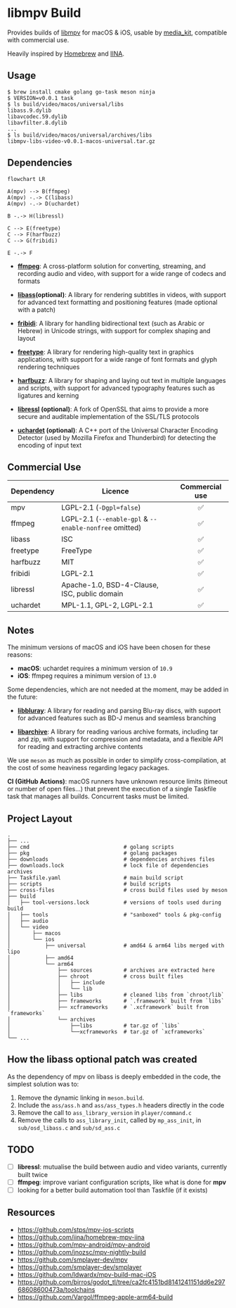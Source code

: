 # libmpv Build

Provides builds of [libmpv](https://github.com/mpv-player/mpv) for macOS & iOS,
usable by [media_kit](https://github.com/alexmercerind/media_kit), compatible
with commercial use.

Heavily inspired by [Homebrew](https://github.com/Homebrew/brew) and
[IINA](https://github.com/iina/iina).

## Usage

```shell
$ brew install cmake golang go-task meson ninja
$ VERSION=v0.0.1 task
$ ls build/video/macos/universal/libs
libass.9.dylib
libavcodec.59.dylib
libavfilter.8.dylib
...
$ ls build/video/macos/universal/archives/libs
libmpv-libs-video-v0.0.1-macos-universal.tar.gz
```

## Dependencies

```mermaid
flowchart LR

A(mpv) --> B(ffmpeg)
A(mpv) -.-> C(libass)
A(mpv) -.-> D(uchardet)

B -.-> H(libressl)

C --> E(freetype)
C --> F(harfbuzz)
C --> G(fribidi)

E -.-> F
```

- [**ffmpeg**](https://ffmpeg.org): A cross-platform solution for converting,
  streaming, and recording audio and video, with support for a wide range of
  codecs and formats

- **[libass](https://github.com/libass/libass)(optional)**: A library for rendering
  subtitles in videos, with support for advanced text formatting and positioning
  features (made optional with a patch)

- [**fribidi**](https://github.com/fribidi/fribidi): A library for handling
  bidirectional text (such as Arabic or Hebrew) in Unicode strings, with support
  for complex shaping and layout

- [**freetype**](https://sourceforge.net/projects/freetype/): A library for
  rendering high-quality text in graphics applications, with support for a wide
  range of font formats and glyph rendering techniques

- [**harfbuzz**](https://github.com/harfbuzz/harfbuzz): A library for shaping
  and laying out text in multiple languages and scripts, with support for
  advanced typography features such as ligatures and kerning

- **[libressl](https://www.libressl.org/) (optional)**: A fork of OpenSSL that
  aims to provide a more secure and auditable implementation of the SSL/TLS
  protocols

- **[uchardet](https://www.freedesktop.org/wiki/Software/uchardet/)
  (optional)**: A C++ port of the Universal Character Encoding Detector (used by Mozilla Firefox and Thunderbird) for detecting the encoding of input text

## Commercial Use

| Dependency | Licence                                                | Commercial use |
| ---------- | ------------------------------------------------------ | :------------: |
| mpv        | LGPL-2.1 (`-Dgpl=false`)                               |       ✅       |
| ffmpeg     | LGPL-2.1 (`--enable-gpl` & `--enable-nonfree` omitted) |       ✅       |
| libass     | ISC                                                    |       ✅       |
| freetype   | FreeType                                               |       ✅       |
| harfbuzz   | MIT                                                    |       ✅       |
| fribidi    | LGPL-2.1                                               |       ✅       |
| libressl   | Apache-1.0, BSD-4-Clause, ISC, public domain           |       ✅       |
| uchardet   | MPL-1.1, GPL-2, LGPL-2.1                               |       ✅       |

## Notes

The minimum versions of macOS and iOS have been chosen for these reasons:

- **macOS**: uchardet requires a minimum version of `10.9`
- **iOS**: ffmpeg requires a minimum version of `13.0`

Some dependencies, which are not needed at the moment, may be added in the
future:

- [**libbluray**](https://code.videolan.org/videolan/libbluray): A library for
  reading and parsing Blu-ray discs, with support for advanced features such as
  BD-J menus and seamless branching

- [**libarchive**](https://github.com/libarchive/libarchive): A library for
  reading various archive formats, including tar and zip, with support for
  compression and metadata, and a flexible API for reading and extracting
  archive contents

We use `meson` as much as possible in order to simplify cross-compilation, at
the cost of some heaviness regarding legacy packages.

**CI (GitHub Actions)**: macOS runners have unknown resource limits (timeout or
number of open files…) that prevent the execution of a single Taskfile task that
manages all builds. Concurrent tasks must be limited.

## Project Layout

```
.
├── ...
├── cmd                              # golang scripts
├── pkg                              # golang packages
├── downloads                        # dependencies archives files
├── downloads.lock                   # lock file of dependencies archives
├── Taskfile.yaml                    # main build script
├── scripts                          # build scripts
├── cross-files                      # cross build files used by meson
├── build
│   ├── tool-versions.lock           # versions of tools used during build
│   ├── tools                        # "sanboxed" tools & pkg-config
│   ├── audio
│   └── video
│       ├── macos
│       └── ios
│           ├── universal            # amd64 & arm64 libs merged with lipo
│           ├── amd64
│           └── arm64
│               ├── sources          # archives are extracted here
│               ├── chroot           # cross built files
│               │   ├── include
│               │   └── lib
│               ├── libs             # cleaned libs from `chroot/lib`
│               ├── frameworks       # `.framework` built from `libs`
│               ├── xcframeworks     # `.xcframework` built from `frameworks`
│               └── archives
│                   ├──libs          # tar.gz of `libs`
│                   └──xcframeworks  # tar.gz of `xcframeworks`
└── ...
```

## How the libass optional patch was created

As the dependency of mpv on libass is deeply embedded in the code, the simplest
solution was to:

1. Remove the dynamic linking in `meson.build`.
2. Include the `ass/ass.h` and `ass/ass_types.h` headers directly in the code
3. Remove the call to `ass_library_version` in `player/command.c`
4. Remove the calls to `ass_library_init`, called by `mp_ass_init`, in
   `sub/osd_libass.c` and `sub/sd_ass.c`

## TODO

- [ ] **libressl**: mutualise the build between audio and video variants,
      currently built twice
- [ ] **ffmpeg**: improve variant configuration scripts, like what is done for
      **mpv**
- [ ] looking for a better build automation tool than Taskfile (if it exists)

## Resources

- https://github.com/stps/mpv-ios-scripts
- https://github.com/iina/homebrew-mpv-iina
- https://github.com/mpv-android/mpv-android
- https://github.com/jnozsc/mpv-nightly-build
- https://github.com/smplayer-dev/mpv
- https://github.com/smplayer-dev/smplayer
- https://github.com/ldwardx/mpv-build-mac-iOS
- https://github.com/birros/godot_tl/tree/ca2fc4151bd8141241151dd6e29768608600473a/toolchains
- https://github.com/Vargol/ffmpeg-apple-arm64-build
